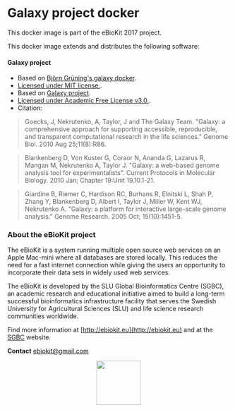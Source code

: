Galaxy project docker
===================

This docker image is part of the eBioKit 2017 project.

This docker image extends and distributes the following software:

#### Galaxy project

- Based on [Björn Grüning's galaxy docker](https://hub.docker.com/r/bgruening/galaxy-stable/).
- [Licensed under MIT license.](https://raw.githubusercontent.com/bgruening/docker-galaxy-stable/master/LICENSE).
- Based on [Galaxy project](https://github.com/galaxyproject/galaxy).
- [Licensed under Academic Free License v3.0.](https://raw.githubusercontent.com/galaxyproject/galaxy/dev/LICENSE.txt).
- Citation:
> Goecks, J, Nekrutenko, A, Taylor, J and The Galaxy Team. "Galaxy: a comprehensive approach for supporting accessible, reproducible, and transparent computational research in the life sciences." Genome Biol. 2010 Aug 25;11(8):R86.

> Blankenberg D, Von Kuster G, Coraor N, Ananda G, Lazarus R, Mangan M, Nekrutenko A, Taylor J. "Galaxy: a web-based genome analysis tool for experimentalists". Current Protocols in Molecular Biology. 2010 Jan; Chapter 19:Unit 19.10.1-21.

> Giardine B, Riemer C, Hardison RC, Burhans R, Elnitski L, Shah P, Zhang Y, Blankenberg D, Albert I, Taylor J, Miller W, Kent WJ, Nekrutenko A. "Galaxy: a platform for interactive large-scale genome analysis." Genome Research. 2005 Oct; 15(10):1451-5.

### About the eBioKit project

The eBioKit is a system running multiple open source web services on an Apple Mac-mini where all databases are stored locally.
This reduces the need for a fast internet connection while giving the users an opportunity to incorporate their data sets in widely used web services.

The eBioKit is developed by the SLU Global Bioinformatics Centre (SGBC), an academic research and educational initiative aimed to build a long-term successful bioinformatics infrastructure facility that serves the Swedish University for Agricultural Sciences (SLU) and life science research communities worldwide.

Find more information at [http://ebiokit.eu](http://ebiokit.eu)  and at the [SGBC](http://sgbc.slu.se/) website.

**Contact** [ebiokit@gmail.com](ebiokit@gmail.com)

<p style="text-align:center">
<img height=100 src="https://avatars0.githubusercontent.com/u/24695838?v=3&s=200">
</p>
